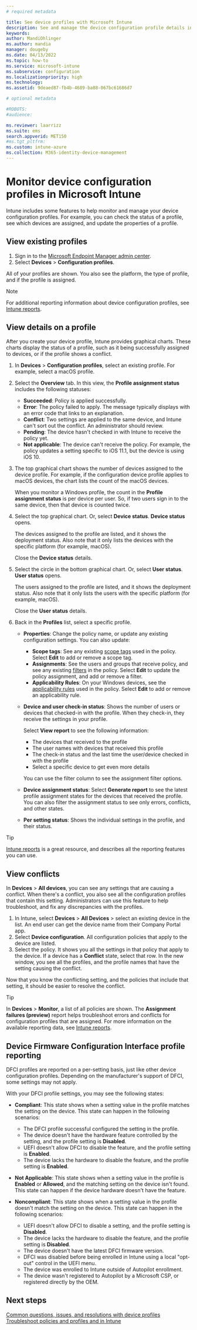 ```yaml
---
# required metadata

title: See device profiles with Microsoft Intune
description: See and manage the device configuration profile details in Microsoft Intune. Look at a graphical chart of the number of devices assigned to a profile, and see which devices have profiles assigned or deployed. Can also troubleshoot profiles that have conflict settings. 
keywords:
author: MandiOhlinger
ms.author: mandia
manager: dougeby
ms.date: 04/13/2022
ms.topic: how-to
ms.service: microsoft-intune
ms.subservice: configuration
ms.localizationpriority: high
ms.technology:
ms.assetid: 9deaed87-fb4b-4689-ba88-067bc61686d7

# optional metadata

#ROBOTS:
#audience:

ms.reviewer: laarrizz
ms.suite: ems
search.appverid: MET150
#ms.tgt_pltfrm:
ms.custom: intune-azure
ms.collection: M365-identity-device-management
---
```


# Monitor device configuration profiles in Microsoft Intune

Intune includes some features to help monitor and manage your device configuration profiles. For example, you can check the status of a profile, see which devices are assigned, and update the properties of a profile.

## View existing profiles

1. Sign in to the [Microsoft Endpoint Manager admin center](https://go.microsoft.com/fwlink/?linkid=2109431).
2. Select **Devices** > **Configuration profiles**.

All of your profiles are shown. You also see the platform, the type of profile, and if the profile is assigned.

> [!NOTE]
> For additional reporting information about device configuration profiles, see [Intune reports](../fundamentals/reports.md).

## View details on a profile

After you create your device profile, Intune provides graphical charts. These charts display the status of a profile, such as it being successfully assigned to devices, or if the profile shows a conflict.

1. In **Devices** > **Configuration profiles**, select an existing profile. For example, select a macOS profile.
2. Select the **Overview** tab. In this view, the **Profile assignment status** includes the following statuses:

    - **Succeeded**: Policy is applied successfully.
    - **Error**: The policy failed to apply. The message typically displays with an error code that links to an explanation.
    - **Conflict**: Two settings are applied to the same device, and Intune can't sort out the conflict. An administrator should review.
    - **Pending**: The device hasn't checked in with Intune to receive the policy yet.
    - **Not applicable**: The device can't receive the policy. For example, the policy updates a setting specific to iOS 11.1, but the device is using iOS 10.

3. The top graphical chart shows the number of devices assigned to the device profile. For example, if the configuration device profile applies to macOS devices, the chart lists the count of the macOS devices.

    When you monitor a Windows profile, the count in the **Profile assignment status** is per device per user. So, if two users sign in to the same device, then that device is counted twice.

4. Select the top graphical chart. Or, select **Device status**. **Device status** opens.

    The devices assigned to the profile are listed, and it shows the deployment status. Also note that it only lists the devices with the specific platform (for example, macOS).

    Close the **Device status** details.

5. Select the circle in the bottom graphical chart. Or, select **User status**. **User status** opens.

    The users assigned to the profile are listed, and it shows the deployment status. Also note that it only lists the users with the specific platform (for example, macOS).

    Close the **User status** details.

6. Back in the **Profiles** list, select a specific profile.

    - **Properties**: Change the policy name, or update any existing configuration settings. You can also update:

      - **Scope tags**: See any existing [scope tags](../fundamentals/scope-tags.md) used in the policy. Select **Edit** to add or remove a scope tag.
      - **Assignments**: See the users and groups that receive policy, and see any existing [filters](../fundamentals/filters.md) in the policy. Select **Edit** to update the policy assignment, and add or remove a filter.
      - **Applicability Rules**: On your Windows devices, see the [applicability rules](device-profile-create.md#applicability-rules) used in the policy. Select **Edit** to add or remove an applicability rule.

    - **Device and user check-in status**: Shows the number of users or devices that checked-in with the profile. When they check-in, they receive the settings in your profile.

      Select **View report** to see the following information:
      
      - The devices that received to the profile
      - The user names with devices that received this profile
      - The check-in status and the last time the user/device checked in with the profile
      - Select a specific device to get even more details

      You can use the filter column to see the assignment filter options.

    - **Device assignment status**: Select **Generate report** to see the latest profile assignment states for the devices that received the profile. You can also filter the assignment status to see only errors, conflicts, and other states.

    - **Per setting status**: Shows the individual settings in the profile, and their status.

> [!TIP]
> [Intune reports](../fundamentals/reports.md) is a great resource, and describes all the reporting features you can use.

## View conflicts

In **Devices** > **All devices**, you can see any settings that are causing a conflict. When there's a conflict, you also see all the configuration profiles that contain this setting. Administrators can use this feature to help troubleshoot, and fix any discrepancies with the profiles.

1. In Intune, select **Devices** > **All Devices** > select an existing device in the list. An end user can get the device name from their Company Portal app.
2. Select **Device configuration**. All configuration policies that apply to the device are listed.
3. Select the policy. It shows you all the settings in that policy that apply to the device. If a device has a **Conflict** state, select that row. In the new window, you see all the profiles, and the profile names that have the setting causing the conflict.

Now that you know the conflicting setting, and the policies that include that setting, it should be easier to resolve the conflict.

> [!TIP]
> In **Devices** > **Monitor**, a list of all policies are shown. The **Assignment failures (preview)** report helps troubleshoot errors and conflicts for configuration profiles that are assigned. For more information on the available reporting data, see [Intune reports](../fundamentals/reports.md).

## Device Firmware Configuration Interface profile reporting

DFCI profiles are reported on a per-setting basis, just like other device configuration profiles. Depending on the manufacturer's support of DFCI, some settings may not apply.

With your DFCI profile settings, you may see the following states:

- **Compliant**: This state shows when a setting value in the profile matches the setting on the device. This state can happen in the following scenarios:

  - The DFCI profile successful configured the setting in the profile.
  - The device doesn't have the hardware feature controlled by the setting, and the profile setting is **Disabled**.
  - UEFI doesn't allow DFCI to disable the feature, and the profile setting is **Enabled**.
  - The device lacks the hardware to disable the feature, and the profile setting is **Enabled**.

- **Not Applicable**: This state shows when a setting value in the profile is **Enabled** or **Allowed**, and the matching setting on the device isn't found. This state can happen if the device hardware doesn't have the feature.

- **Noncompliant**: This state shows when a setting value in the profile doesn't match the setting on the device. This state can happen in the following scenarios:

  - UEFI doesn't allow DFCI to disable a setting, and the profile setting is **Disabled**.
  - The device lacks the hardware to disable the feature, and the profile setting is **Disabled**.
  - The device doesn't have the latest DFCI firmware version.
  - DFCI was disabled before being enrolled in Intune using a local "opt-out" control in the UEFI menu.
  - The device was enrolled to Intune outside of Autopilot enrollment.
  - The device wasn't registered to Autopilot by a Microsoft CSP, or registered directly by the OEM.

## Next steps

[Common questions, issues, and resolutions with device profiles](device-profile-troubleshoot.md)  
[Troubleshoot policies and profiles and in Intune](/troubleshoot/mem/intune/troubleshoot-policies-in-microsoft-intune)
